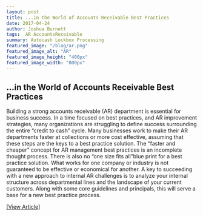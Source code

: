 ```yaml
---
layout: post
title: ...in the World of Accounts Receivable Best Practices
date: 2017-04-24
author: Joshua Burnett
tags:  AR AccountsReceivable
summary: Autocash Lockbox Processing
featured_image: "/blog/ar.png"
featured_image_alt: "AR"
featured_image_height: "400px"
featured_image_width: "800px"
---
```

## ...in the World of Accounts Receivable Best Practices

Building a strong accounts receivable (AR) department is essential for business success. In a time focused on best practices, and AR improvement strategies, many organizations are struggling to define success surrounding the entire “credit to cash” cycle. Many businesses work to make their AR departments faster at collections or more cost effective, assuming that these steps are the keys to a best practice solution. The “faster and cheaper” concept for AR management best practices is an incomplete thought process. There is also no “one size fits all”blue print for a best practice solution. What works for one company or industry is not guaranteed to be effective or economical for another. A key to succeeding with a new approach to internal AR challenges is to analyze your internal structure across departmental lines and the landscape of your current customers. Along with some core guidelines and principals, this will serve a base for a new best practice process.

<a href="/wp-content/uploads/2009/06/businesscredit_onesize-jan05.pdf">[View Article]</a></span>